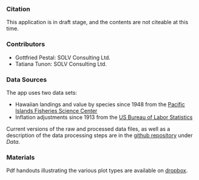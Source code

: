 ### Citation

This application is in draft stage, and the contents are not citeable at this time.

### Contributors
* Gottfried Pestal: SOLV Consulting Ltd. 
* Tatiana Tunon: SOLV Consulting Ltd. 

### Data Sources

The app uses two data sets:
* Hawaiian landings and value by species since 1948 from the 
<a href="https://www.pifsc.noaa.gov/wpacfin/total-landings.php" target="_blank">Pacific Islands Fisheries Science Center</a>
* Inflation adjustments since 1913 from the 
<a href="http://www.bls.gov/data/inflation_calculator.htm" target="_blank">US Bureau of Labor Statistics</a>

Current versions of the raw and processed data files, as well as
a description of the data processing steps are in the 
<a href="https://github.com/SOLV-Code/HI-Tuna-Billfish-Viz" target="_blank">github repository</a>
under *Data*.



### Materials


Pdf handouts illustrating the various plot types are available on
<a href="https://www.dropbox.com/sh/ud2cbxwi9poh61b/AABChijucRhx1J8bz2YX3mLJa?dl=0" target="_blank">dropbox</a>.











